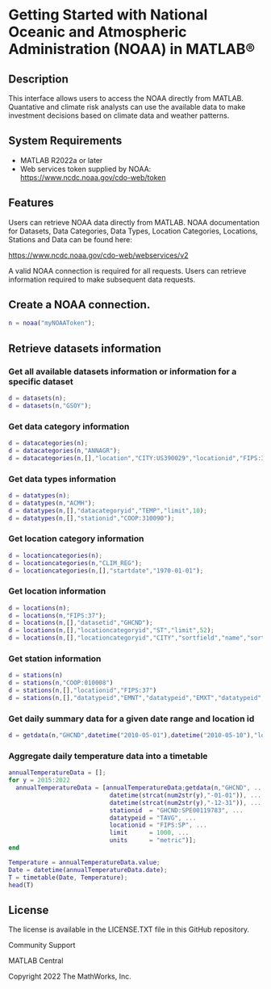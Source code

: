 # Getting Started with National Oceanic and Atmospheric Administration (NOAA)  in MATLAB&reg;

## Description

This interface allows users to access the NOAA directly from MATLAB.  Quantative and climate risk analysts can use the available data to make investment decisions based on climate data and weather patterns.

## System Requirements

- MATLAB R2022a or later
- Web services token supplied by NOAA: https://www.ncdc.noaa.gov/cdo-web/token

## Features

Users can retrieve NOAA data directly from MATLAB.   NOAA documentation for Datasets, Data Categories, Data Types, Location Categories, Locations, Stations and Data can be found here: 

https://www.ncdc.noaa.gov/cdo-web/webservices/v2

A valid NOAA connection is required for all requests.  Users can retrieve information required to make subsequent data requests.

## Create a NOAA connection.

```MATLAB
n = noaa("myNOAAToken");
```

## Retrieve datasets information

### Get all available datasets information or information for a specific dataset
```MATLAB
d = datasets(n);
d = datasets(n,"GSOY");
```

### Get data category information
```MATLAB
d = datacategories(n);
d = datacategories(n,"ANNAGR");
d = datacategories(n,[],"location","CITY:US390029","locationid","FIPS:37","limit",100);
```

### Get data types information
```MATLAB
d = datatypes(n);
d = datatypes(n,"ACMH");
d = datatypes(n,[],"datacategoryid","TEMP","limit",10);
d = datatypes(n,[],"stationid","COOP:310090");
```

### Get location category information
```MATLAB
d = locationcategories(n);
d = locationcategories(n,"CLIM_REG");
d = locationcategories(n,[],"startdate","1970-01-01");
```

### Get location information
```MATLAB
d = locations(n);
d = locations(n,"FIPS:37");
d = locations(n,[],"datasetid","GHCND");
d = locations(n,[],"locationcategoryid","ST","limit",52);
d = locations(n,[],"locationcategoryid","CITY","sortfield","name","sortorder","desc");
```

### Get station information
```MATLAB
d = stations(n)
d = stations(n,"COOP:010008")
d = stations(n,[],"locationid","FIPS:37")
d = stations(n,[],"datatypeid","EMNT","datatypeid","EMXT","datatypeid","HTMN")
```

### Get daily summary data for a given date range and location id
```MATLAB
d = getdata(n,"GHCND",datetime("2010-05-01"),datetime("2010-05-10"),"locationid","ZIP:28801")
```

### Aggregate daily temperature data into a timetable
```MATLAB
annualTemperatureData = [];
for y = 2015:2022
  annualTemperatureData = [annualTemperatureData;getdata(n,"GHCND", ...
                            datetime(strcat(num2str(y),"-01-01")), ... 
                            datetime(strcat(num2str(y),"-12-31")), ...
                            stationid  = "GHCND:SPE00119783", ...
                            datatypeid = "TAVG", ...
                            locationid = "FIPS:SP", ...
                            limit      = 1000, ...
                            units      = "metric")]; 
end

Temperature = annualTemperatureData.value;
Date = datetime(annualTemperatureData.date);
T = timetable(Date, Temperature);
head(T)
```

## License

The license is available in the LICENSE.TXT file in this GitHub repository.

Community Support

MATLAB Central

Copyright 2022 The MathWorks, Inc.
